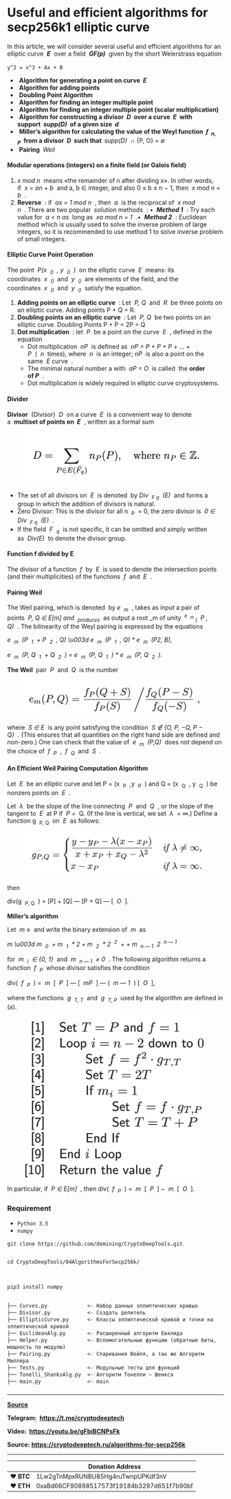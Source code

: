 # Useful and efficient algorithms for secp256k1 elliptic curve

<p>In this article, we will consider several useful and efficient algorithms for an elliptic curve&nbsp;&nbsp;<strong><em>E</em></strong>&nbsp;&nbsp;over a field&nbsp;&nbsp;<strong><em>GF(p)</em></strong>&nbsp;&nbsp;given by the short Weierstrass equation</p>
<p><code>у^2&nbsp;= х^3&nbsp;+ Ах + В</code></p>
<ul>
<li>&nbsp;<strong>Algorithm for generating a point on curve&nbsp;&nbsp;<em>E</em></strong></li>
<li>&nbsp;<strong>Algorithm for adding points</strong></li>
<li>&nbsp;<strong>Doubling Point Algorithm</strong></li>
<li>&nbsp;<strong>Algorithm for finding an integer multiple point</strong></li>
<li>&nbsp;<strong>Algorithm for finding an integer multiple point (scalar multiplication)</strong></li>
<li>&nbsp;<strong>Algorithm for constructing a divisor&nbsp;&nbsp;<em>D</em>&nbsp;&nbsp;over a curve&nbsp;&nbsp;<em>E</em>&nbsp;&nbsp;with support&nbsp;&nbsp;<em>supp(D)</em>&nbsp;&nbsp;of a given size&nbsp;&nbsp;<em>d</em></strong></li>
<li>&nbsp;<strong>Miller’s algorithm for calculating the value of the Weyl function&nbsp;&nbsp;<em>f&nbsp;&nbsp;<sub>n, P</sub></em>&nbsp;&nbsp;from a divisor&nbsp;&nbsp;<em>D</em>&nbsp;&nbsp;such that&nbsp;&nbsp;</strong><em>supp(D)</em>&nbsp;&nbsp;∩ {P, O} = ∅</li>
<li>&nbsp;<strong>Pairing&nbsp;</strong>&nbsp;<em>Weil</em></li>
</ul>
<h4>Modular operations (integers) on a finite field (or Galois field)</h4>
<ol>
<li><em>x mod n</em>&nbsp;&nbsp;means «the remainder of n after dividing x».&nbsp;In other words, if&nbsp;&nbsp;<em>x = an + b</em>&nbsp;&nbsp;and a, b ∈ integer, and also 0 ≤ b ≤ n − 1, then&nbsp;&nbsp;<em>x mod n = b</em>&nbsp;&nbsp;.</li>
<li><strong>Reverse</strong>&nbsp;&nbsp;: if&nbsp;&nbsp;<em>ax = 1 mod n</em>&nbsp;&nbsp;, then&nbsp;&nbsp;<em>a</em>&nbsp;&nbsp;is the reciprocal of&nbsp;&nbsp;<em>x mod n</em>&nbsp;&nbsp;.&nbsp;There are two popular&nbsp;&nbsp;<em>solution</em>&nbsp;methods &nbsp;: •&nbsp;&nbsp;<strong><em>Method 1</em></strong>&nbsp;&nbsp;: Try each value for&nbsp;&nbsp;<em>a &lt; n as</em>&nbsp;&nbsp;long as&nbsp;&nbsp;<em>xa mod n = 1</em>&nbsp;&nbsp;.•&nbsp;&nbsp;<strong><em>Method 2</em></strong>&nbsp;&nbsp;: Euclidean method which is usually used to solve the inverse problem of large integers, so it is recommended to use method 1 to solve inverse problem of small integers.</li>
</ol>
<h4>Elliptic Curve Point Operation</h4>
<p>The point&nbsp;&nbsp;<em>P(x&nbsp;&nbsp;<sub>0</sub>&nbsp;&nbsp;, y&nbsp;&nbsp;<sub>0</sub>&nbsp;&nbsp;)</em>&nbsp;&nbsp;on the elliptic curve&nbsp;&nbsp;<em>E</em>&nbsp;&nbsp;means: its coordinates&nbsp;&nbsp;<em>x&nbsp;&nbsp;<sub>0</sub></em>&nbsp;&nbsp;and&nbsp;&nbsp;<em>y&nbsp;&nbsp;<sub>0</sub></em>&nbsp;&nbsp;are elements of the field, and the coordinates&nbsp;&nbsp;<em>x&nbsp;&nbsp;<sub>0</sub></em>&nbsp;&nbsp;and&nbsp;&nbsp;<em>y&nbsp;&nbsp;<sub>0</sub></em>&nbsp;&nbsp;satisfy the equation.</p>
<ol>
<li><strong>Adding points on an elliptic curve</strong>&nbsp;&nbsp;: Let&nbsp;&nbsp;<em>P, Q</em>&nbsp;&nbsp;and&nbsp;&nbsp;<em>R</em>&nbsp;&nbsp;be three points on an elliptic curve.&nbsp;Adding points P + Q = R.</li>
<li><strong>Doubling points on an elliptic curve</strong>&nbsp;&nbsp;: Let&nbsp;&nbsp;<em>P, Q</em>&nbsp;&nbsp;be two points on an elliptic curve.&nbsp;Doubling Points P + P = 2P = Q</li>
<li><strong>Dot multiplication</strong>&nbsp;&nbsp;: let&nbsp;&nbsp;<em>P</em>&nbsp;&nbsp;be a point on the curve&nbsp;&nbsp;<em>E</em>&nbsp;&nbsp;, defined in the equation
<ul>
<li>Dot multiplication&nbsp;&nbsp;<em>nP</em>&nbsp;&nbsp;is defined as&nbsp;&nbsp;<em>nP = P + P + P + … + P</em>&nbsp;&nbsp;(&nbsp;&nbsp;<em>n</em>&nbsp;&nbsp;times), where&nbsp;&nbsp;<em>n</em>&nbsp;&nbsp;is an integer;&nbsp;<em>nP</em>&nbsp;&nbsp;is also a point on the same&nbsp;&nbsp;<em>E</em>&nbsp;curve &nbsp;.</li>
<li>The minimal natural number a with&nbsp;&nbsp;<em>aP = O</em>&nbsp;&nbsp;is called&nbsp; the&nbsp;<strong>order&nbsp; of&nbsp;<em>P</em></strong>&nbsp;&nbsp;.</li>
<li>Dot multiplication is widely required in elliptic curve cryptosystems.</li>
</ul>
</li>
</ol>
<h4>Divider</h4>
<p><strong>Divisor</strong>&nbsp;&nbsp;(Divisor)&nbsp;&nbsp;<em>D</em>&nbsp;&nbsp;on a curve&nbsp;&nbsp;<em>E</em>&nbsp;&nbsp;is a convenient way to denote a&nbsp;&nbsp;<strong>multiset of points on&nbsp;&nbsp;<em>E</em></strong>&nbsp;&nbsp;, written as a formal sum</p>
<figure class="wp-block-image"><img title="" src="./Useful and efficient algorithms for secp256k1 elliptic curve - «CRYPTO DEEP TECH»_files/0b13e2fbec01a2ea5635bbcb1a36ade1.png" alt="Useful and efficient algorithms for secp256k1 elliptic curve"></figure>
<ul>
<li>The set of all divisors on&nbsp;&nbsp;<em>E</em>&nbsp;&nbsp;is denoted&nbsp; by&nbsp;<em>Div&nbsp;&nbsp;<sub>F q</sub>&nbsp;&nbsp;(E)</em>&nbsp;&nbsp;and forms a group in which the addition of divisors is natural.</li>
<li>Zero Divisor: This is the divisor for all n&nbsp;&nbsp;<sub>P</sub>&nbsp;&nbsp;= 0, the zero divisor is&nbsp;&nbsp;<em>0 ∈ Div&nbsp;&nbsp;<sub>F q</sub>&nbsp;&nbsp;(E)</em>&nbsp;&nbsp;.</li>
<li>If the field&nbsp;&nbsp;<em>F&nbsp;&nbsp;<sub>q</sub></em>&nbsp;&nbsp;is not specific, it can be omitted and simply written as&nbsp;&nbsp;<em>Div(E)</em>&nbsp;&nbsp;to denote the divisor group.</li>
</ul>
<h4>Function f divided by E</h4>
<p>The divisor of a function&nbsp;&nbsp;<em>f</em>&nbsp;&nbsp;by&nbsp;&nbsp;<em>E</em>&nbsp;&nbsp;is used to denote the intersection points (and their multiplicities) of the functions&nbsp;&nbsp;<em>f</em>&nbsp;&nbsp;and&nbsp;&nbsp;<em>E</em>&nbsp;&nbsp;.</p>
<h4>Pairing Weil</h4>
<p>The Weil pairing, which is denoted&nbsp; by&nbsp;<em>e&nbsp;&nbsp;<sub>m</sub></em>&nbsp;&nbsp;, takes as input a pair of points&nbsp;&nbsp;<em>P, Q ∈ E[m] and&nbsp;&nbsp;<sub>produces</sub></em>&nbsp;&nbsp;as output a root _m of unity&nbsp;&nbsp;<em><sup>e&nbsp;&nbsp;<sub>m</sub></sup><sub>&nbsp;(</sub>&nbsp;&nbsp;P , Q)</em>&nbsp;&nbsp;.&nbsp;The bilinearity of the Weyl pairing is expressed by the equations</p>
<p><em>e&nbsp;&nbsp;<sub>m</sub>&nbsp;&nbsp;(P&nbsp;&nbsp;<sub>1</sub>&nbsp;&nbsp;+ P&nbsp;&nbsp;<sub>2</sub>&nbsp;&nbsp;, Q) \u003d e&nbsp;&nbsp;<sub>m</sub>&nbsp;&nbsp;(P&nbsp;&nbsp;<sub>1</sub>&nbsp;&nbsp;, Q) * e&nbsp;&nbsp;<sub>m</sub>&nbsp;&nbsp;(P2, B),</em></p>
<p><em>e&nbsp;&nbsp;<sub>m</sub>&nbsp;&nbsp;(P, Q&nbsp;&nbsp;<sub>1</sub>&nbsp;&nbsp;+ Q&nbsp;&nbsp;<sub>2</sub>&nbsp;&nbsp;) = e&nbsp;&nbsp;<sub>m</sub>&nbsp;&nbsp;(P, Q&nbsp;&nbsp;<sub>1</sub>&nbsp;&nbsp;) * e&nbsp;&nbsp;<sub>m</sub>&nbsp;&nbsp;(P, Q&nbsp;&nbsp;<sub>2</sub>&nbsp;&nbsp;).</em></p>
<p><strong>The Weil&nbsp;</strong>&nbsp;pair&nbsp;&nbsp;<em>P</em>&nbsp;&nbsp;and&nbsp;&nbsp;<em>Q</em>&nbsp;&nbsp;is the number</p>
<figure class="wp-block-image"><img title="" src="./Useful and efficient algorithms for secp256k1 elliptic curve - «CRYPTO DEEP TECH»_files/5ebb8530fd881d89d3f396460464af79.png" alt="Useful and efficient algorithms for secp256k1 elliptic curve"></figure>
<p>where&nbsp;&nbsp;<em>S ∈ E</em>&nbsp;&nbsp;is any point satisfying the condition&nbsp;&nbsp;<em>S ∉ {O, P, −Q, P − Q}</em>&nbsp;&nbsp;.&nbsp;(This ensures that all quantities on the right hand side are defined and non-zero.) One can check that the value of&nbsp;&nbsp;<em>e&nbsp;&nbsp;<sub>m</sub>&nbsp;&nbsp;(P,Q)</em>&nbsp;&nbsp;does not depend on the choice of&nbsp;&nbsp;<em>f&nbsp;&nbsp;<sub>P</sub></em>&nbsp;&nbsp;,&nbsp;&nbsp;<em>f&nbsp;&nbsp;<sub>Q</sub></em>&nbsp;&nbsp;and&nbsp;&nbsp;<em>S</em>&nbsp;&nbsp;.</p>
<h4>An Efficient Weil Pairing Computation Algorithm</h4>
<p>Let&nbsp;&nbsp;<em>E</em>&nbsp;&nbsp;be an elliptic curve and let P = (x&nbsp;&nbsp;<sub>P</sub>&nbsp;&nbsp;,y&nbsp;&nbsp;<sub>P</sub>&nbsp;&nbsp;) and Q = (x&nbsp;&nbsp;<sub>Q</sub>&nbsp;&nbsp;, y&nbsp;&nbsp;<sub>Q</sub>&nbsp;&nbsp;) be nonzero points on&nbsp;&nbsp;<em>E</em>&nbsp;&nbsp;.</p>
<p>Let&nbsp;&nbsp;<em>λ</em>&nbsp;&nbsp;be the slope of the line connecting&nbsp;&nbsp;<em>P</em>&nbsp;&nbsp;and&nbsp;&nbsp;<em>Q</em>&nbsp;&nbsp;, or the slope of the tangent to&nbsp;&nbsp;<em>E</em>&nbsp;&nbsp;at P if&nbsp;&nbsp;<em>P =</em>&nbsp;&nbsp;Q. (If the line is vertical, we set&nbsp;&nbsp;<em>λ</em>&nbsp;&nbsp;= ∞.) Define a function g&nbsp;&nbsp;<sub>P, Q</sub>&nbsp;&nbsp;on&nbsp;&nbsp;<em>E</em>&nbsp;&nbsp;as follows:</p>
<figure class="wp-block-image"><img title="" src="./Useful and efficient algorithms for secp256k1 elliptic curve - «CRYPTO DEEP TECH»_files/dbc8cdefc33de28911b8e41530a16687.png" alt="Useful and efficient algorithms for secp256k1 elliptic curve"></figure>
<p>then</p>
<p>div(g&nbsp;&nbsp;<sub>P, Q</sub>&nbsp;&nbsp;) = [P] + [Q] — [P + Q] — [&nbsp;&nbsp;<em>O</em>&nbsp;&nbsp;].</p>
<p><strong>Miller’s algorithm</strong></p>
<p>Let&nbsp;&nbsp;<em>m ≥</em>&nbsp;&nbsp;and write the binary extension of&nbsp;&nbsp;<em>m</em>&nbsp;&nbsp;as</p>
<p><em>m \u003d m&nbsp;&nbsp;<sub>0</sub>&nbsp;&nbsp;+ m&nbsp;&nbsp;<sub>1</sub>&nbsp;&nbsp;* 2 + m&nbsp;&nbsp;<sub>2</sub>&nbsp;&nbsp;* 2&nbsp;&nbsp;<sup>2</sup>&nbsp;&nbsp;+ + m&nbsp;&nbsp;<sub>n — 1</sub>&nbsp;&nbsp;2&nbsp;&nbsp;<sup>n — 1</sup></em></p>
<p>for&nbsp;&nbsp;<em>m&nbsp;&nbsp;<sub>i</sub>&nbsp;&nbsp;∈ {0, 1}</em>&nbsp;&nbsp;and&nbsp;&nbsp;<em>m&nbsp;&nbsp;<sub>n — 1</sub>&nbsp;&nbsp;≠ 0</em>&nbsp;&nbsp;.&nbsp;The following algorithm returns a function&nbsp;&nbsp;<em>f&nbsp;&nbsp;<sub>P</sub></em>&nbsp;&nbsp;whose divisor satisfies the condition</p>
<p>div(&nbsp;&nbsp;<em>f&nbsp;&nbsp;<sub>P</sub></em>&nbsp;&nbsp;) =&nbsp;&nbsp;<em>m</em>&nbsp;&nbsp;[&nbsp;&nbsp;<em>P</em>&nbsp;&nbsp;] — [&nbsp;&nbsp;<em>mP</em>&nbsp;&nbsp;] — (&nbsp;&nbsp;<em>m — 1</em>&nbsp;&nbsp;) [&nbsp;&nbsp;<em>O</em>&nbsp;&nbsp;],</p>
<p>where the functions&nbsp;&nbsp;<em>g&nbsp;&nbsp;<sub>T, T</sub></em>&nbsp;&nbsp;and&nbsp;&nbsp;<em>g&nbsp;&nbsp;<sub>T, P</sub></em>&nbsp;&nbsp;used by the algorithm are defined in (a).</p>
<figure class="wp-block-image"><img title="" src="./Useful and efficient algorithms for secp256k1 elliptic curve - «CRYPTO DEEP TECH»_files/bc1d75c6060123845b0b7f4b153096b0.png" alt="Useful and efficient algorithms for secp256k1 elliptic curve"></figure>
<p>In particular, if&nbsp;&nbsp;<em>P ∈ E[m]</em>&nbsp;&nbsp;, then div(&nbsp;&nbsp;<em>f&nbsp;&nbsp;<sub>P</sub></em>&nbsp;&nbsp;) =&nbsp;&nbsp;<em>m</em>&nbsp;&nbsp;[&nbsp;&nbsp;<em>P</em>&nbsp;&nbsp;] −&nbsp;&nbsp;<em>m</em>&nbsp;&nbsp;[&nbsp;&nbsp;<em>O</em>&nbsp;&nbsp;].</p>
<h3>Requirement</h3>
<ul>
<li><code>Python 3.5</code></li>
<li><code>numpy</code></li>
</ul>
<pre class="wp-block-code"><code>git clone https://github.com/demining/CryptoDeepTools.git

cd CryptoDeepTools/04AlgorithmsForSecp256k/

pip3 install numpy</code></pre>
<pre class="wp-block-code"><code>├── Curves.py             &lt;- Набор данных эллиптических кривых
├── Divisor.py            &lt;- Создать делитель
├── EllipticCurve.py      &lt;- Классы эллиптической кривой и точки на эллиптической кривой
├── EuclideanAlg.py       &lt;- Расширенный алгоритм Евклида
├── Helper.py             &lt;- Вспомогательные функции (обратные биты, мощность по модулю) 
├── Pairing.py            &lt;- Спаривания Вейля, а так же Алгоритм Миллера
├── Tests.py              &lt;- Модульные тесты для функций
├── Tonelli_ShanksAlg.py  &lt;- Алгоритм Тонелли – Шенкса
├── main.py               &lt;- main
</code></pre>
<h3></h3>
<hr class="wp-block-separator has-alpha-channel-opacity">
<p><strong><a href="https://github.com/demining/CryptoDeepTools/tree/main/04AlgorithmsForSecp256k" target="_blank" rel="noreferrer noopener">Source</a></strong></p>
<p><strong>Telegram:&nbsp;&nbsp;<a href="https://t.me/cryptodeeptech" target="_blank" rel="noreferrer noopener">https://t.me/cryptodeeptech</a></strong></p>
<p><strong>Video:&nbsp;&nbsp;<a href="https://youtu.be/gFbiBCNPsFk" target="_blank" rel="noreferrer noopener">https://youtu.be/gFbiBCNPsFk</a></strong></p>
<p><strong>Source: <a href="https://cryptodeeptech.ru/algorithms-for-secp256k">https://cryptodeeptech.ru/algorithms-for-secp256k</a></strong></p>


---


|  | Donation Address |
| --- | --- |
| ♥ __BTC__ | 1Lw2gTnMpxRUNBU85Hg4ruTwnpUPKdf3nV |
| ♥ __ETH__ | 0xaBd66CF90898517573f19184b3297d651f7b90bf |
